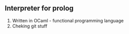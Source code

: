 ## Interpreter for prolog 
1. Written in OCaml - functional programming language
2. Cheking git stuff
